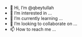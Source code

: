 - 👋 Hi, I’m @qbeytullah
- 👀 I’m interested in ...
- 🌱 I’m currently learning ...
- 💞️ I’m looking to collaborate on ...
- 📫 How to reach me ...

<!---
qbeytullah/qbeytullah is a ✨ special ✨ repository because its `README.md` (this file) appears on your GitHub profile.
You can click the Preview link to take a look at your changes.
--->
